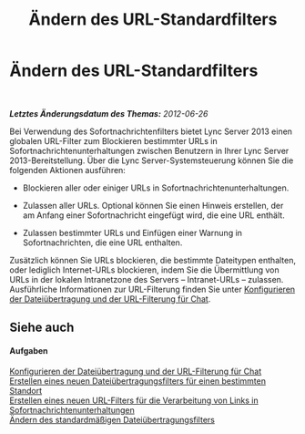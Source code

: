﻿---
title: Ändern des URL-Standardfilters
TOCTitle: Ändern des URL-Standardfilters
ms:assetid: 80a472b3-054e-45a6-80fc-9ee2bda28ee6
ms:mtpsurl: https://technet.microsoft.com/de-de/library/Gg182544(v=OCS.15)
ms:contentKeyID: 49294568
ms.date: 05/19/2016
mtps_version: v=OCS.15
ms.translationtype: HT
---

# Ändern des URL-Standardfilters

 

_**Letztes Änderungsdatum des Themas:** 2012-06-26_

Bei Verwendung des Sofortnachrichtenfilters bietet Lync Server 2013 einen globalen URL-Filter zum Blockieren bestimmter URLs in Sofortnachrichtenunterhaltungen zwischen Benutzern in Ihrer Lync Server 2013-Bereitstellung. Über die Lync Server-Systemsteuerung können Sie die folgenden Aktionen ausführen:

  - Blockieren aller oder einiger URLs in Sofortnachrichtenunterhaltungen.

  - Zulassen aller URLs. Optional können Sie einen Hinweis erstellen, der am Anfang einer Sofortnachricht eingefügt wird, die eine URL enthält.

  - Zulassen bestimmter URLs und Einfügen einer Warnung in Sofortnachrichten, die eine URL enthalten.

Zusätzlich können Sie URLs blockieren, die bestimmte Dateitypen enthalten, oder lediglich Internet-URLs blockieren, indem Sie die Übermittlung von URLs in der lokalen Intranetzone des Servers – Intranet-URLs – zulassen. Ausführliche Informationen zur URL-Filterung finden Sie unter [Konfigurieren der Dateiübertragung und der URL-Filterung für Chat](lync-server-2013-configuring-file-transfer-and-url-filtering-for-instant-messaging-im.md).

## Siehe auch

#### Aufgaben

[Konfigurieren der Dateiübertragung und der URL-Filterung für Chat](lync-server-2013-configuring-file-transfer-and-url-filtering-for-instant-messaging-im.md)  
[Erstellen eines neuen Dateiübertragungsfilters für einen bestimmten Standort](lync-server-2013-create-a-new-file-transfer-filter-for-a-specific-site.md)  
[Erstellen eines neuen URL-Filters für die Verarbeitung von Links in Sofortnachrichtenunterhaltungen](lync-server-2013-create-a-new-url-filter-to-handle-hyperlinks-in-im-conversations.md)  
[Ändern des standardmäßigen Dateiübertragungsfilters](lync-server-2013-modify-the-default-file-transfer-filter.md)

